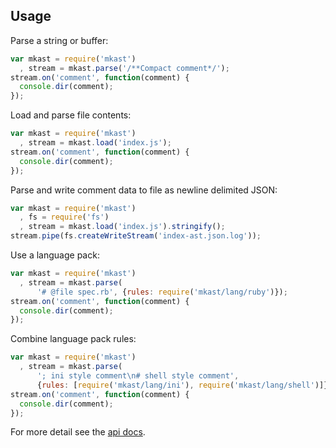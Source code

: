 ## Usage

Parse a string or buffer:

```javascript
var mkast = require('mkast')
  , stream = mkast.parse('/**Compact comment*/');
stream.on('comment', function(comment) {
  console.dir(comment);
});
```

Load and parse file contents:

```javascript
var mkast = require('mkast')
  , stream = mkast.load('index.js');
stream.on('comment', function(comment) {
  console.dir(comment);
});
```

Parse and write comment data to file as newline delimited JSON:

```javascript
var mkast = require('mkast')
  , fs = require('fs')
  , stream = mkast.load('index.js').stringify();
stream.pipe(fs.createWriteStream('index-ast.json.log'));
```

Use a language pack:

```javascript
var mkast = require('mkast')
  , stream = mkast.parse(
      '# @file spec.rb', {rules: require('mkast/lang/ruby')});
stream.on('comment', function(comment) {
  console.dir(comment);
});
```

Combine language pack rules:

```javascript
var mkast = require('mkast')
  , stream = mkast.parse(
      '; ini style comment\n# shell style comment',
      {rules: [require('mkast/lang/ini'), require('mkast/lang/shell')]});
stream.on('comment', function(comment) {
  console.dir(comment);
});
```

For more detail see the [api docs](/API.md).
